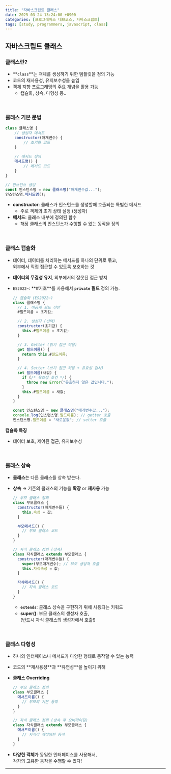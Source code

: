 ```yaml
---
title: "자바스크립트 클래스"
date: 2025-03-24 13:24:00 +0900
categories: [프로그래머스 데브코스, 자바스크립트]
tags: [study, programmers, javascript, class]
---
```


## **자바스크립트 클래스**

### 클래스란?

- **`class`**는 객체를 생성하기 위한 템플릿을 정의 가능
- 코드의 재사용성, 유지보수성을 높임
- 객체 지향 프로그래밍의 주요 개념을 활용 가능
    - 캡슐화, 상속, 다형성 등..

<br>

### 클래스 기본 문법

```js
class 클래스명 {
	// 생성자 메서드
	constructor(매개변수) {
		// 초기화 코드
	}
	
	// 메서드 정의
	메서드명() {
		// 메서드 코드
	}
}

// 인스턴스 생성
const 인스턴스명 = new 클래스명("매개변수값...");
인스턴스명.메서드명();
```

- **<span class="yellow2pen">constructor</span>**: 클래스가 인스턴스를 생성할때 호출되는 특별한 메서드  
    - 주로 객체의 초기 상태 설정 (<span class="redpen">생성자</span>)  
- **<span class="redpen">메서드</span>**: 클래스 내부에 정의된 함수  
    - 해당 클래스의 인스턴스가 수행할 수 있는 동작을 정의  

<br>

### 클래스 캡슐화

- 데이터, 데이터를 처리하는 메서드를 하나의 단위로 묶고,  
<span class="yellow2pen">외부에서 직접 접근할 수 있도록 보호</span>하는 것   
- **<span class="bluepen">데이터의 무결성 유지</span>**, 외부에서의 잘못된 접근 방지  
- `ES2022~`: **<span class="bluepen">#기호</span>**를 사용해서 **`private` 필드** 정의 가능.  

    ```js
    // 캡슐화 (ES2022~)
    class 클래스명 {
      // 1. 비공개 필드 선언
      #필드이름 = 초기값;
    
      // 2. 생성자 (선택)
      constructor(초기값) {
        this.#필드이름 = 초기값;
      }
    
      // 3. Getter (읽기 접근 허용)
      get 필드이름() {
        return this.#필드이름;
      }
    
      // 4. Setter (쓰기 접근 허용 + 유효성 검사)
      set 필드이름(새값) {
        if (/* 유효성 조건 */) {
          throw new Error("유효하지 않은 값입니다.");
        }
        this.#필드이름 = 새값;
      }
    }
    
    const 인스턴스명 = new 클래스명("매개변수값...");
    console.log(인스턴스명.필드이름); // getter 호출
    인스턴스명.필드이름 = "새로운값"; // setter 호출
    ```


**캡슐화 특징**

- 데이터 보호, 제어된 접근, 유지보수성

<br>

### 클래스 상속

- **클래스**는 다른 클래스를 상속 받는다.  
- **<span class="orangepen">상속</span>** → 기존의 클래스의 기능을 **<span class="pinkpen">확장</span>** or **<span class="pinkpen">재사용</span>** 가능  
    
    ```js
    // 부모 클래스 정의
    class 부모클래스 {
      constructor(매개변수들) {
        this.속성 = 값;
      }
    
      부모메서드() {
        // 부모 클래스 코드
      }
    }
    
    // 자식 클래스 정의 (상속)
    class 자식클래스 extends 부모클래스 {
      constructor(매개변수들) {
        super(부모매개변수); // 부모 생성자 호출
        this.자식속성 = 값;
      }
    
      자식메서드() {
        // 자식 클래스 코드
      }
    }
    ```
    
    - **`extends`**: 클래스 상속을 구현하기 위해 사용되는 키워드  
    - **<span class="purplepen">super</span>()**: 부모 클래스의 생성자 호출,   
    (반드시 <span class="redpen">자식 클래스의 생성자</span>에서 호출!)   

<br>

### 클래스 다형성

- 하나의 인터페이스나 메서드가 다양한 형태로 동작할 수 있는 능력  
- 코드의 **<span class="pinkpen">재사용성</span>**과 **<span class="pinkpen">유연성</span>**을 높이기 위해  
- **클래스 Overriding**  
    
    ```js
    // 부모 클래스 정의
    class 부모클래스 {
      메서드이름() {
        // 부모의 기본 동작
      }
    }
    
    // 자식 클래스 정의 (상속 후 오버라이딩)
    class 자식클래스 extends 부모클래스 {
      메서드이름() {
        // 자식이 재정의한 동작
      }
    }
    ```  
    
- **다양한 객체**가 동일한 인터페이스를 사용해서,   
각자의 고유한 동작을 수행할 수 있다!  

---
